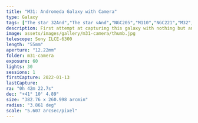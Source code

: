 ```yaml
---
title: "M31: Andromeda Galaxy with Camera"
type: Galaxy
tags: ["The star 32And","The star νAnd","NGC205","M110","NGC221","M32","NGC224","M31","Andromeda Galaxy"]
description: First attempt at capturing this galaxy with nothing but an ordinary camera and zoom lens.
image: assets/images/gallery/m31-camera/thumb.jpg
telescope: Sony ILCE-6300
length: "55mm"
aperture: "12.22mm"
folder: m31-camera
exposure: 60
lights: 30 
sessions: 1
firstCapture: 2022-01-13 
lastCapture:
ra: "0h 42m 22.7s"
dec: "+41° 10' 4.89"
size: "382.76 x 260.998 arcmin"
radius: "3.861 deg"
scale: "5.607 arcsec/pixel"
---
```


